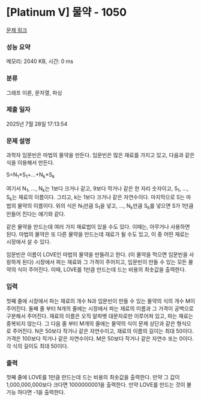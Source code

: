 # [Platinum V] 물약 - 1050 

[문제 링크](https://www.acmicpc.net/problem/1050) 

### 성능 요약

메모리: 2040 KB, 시간: 0 ms

### 분류

그래프 이론, 문자열, 파싱

### 제출 일자

2025년 7월 28일 17:13:54

### 문제 설명

<p>과학자 임문빈은 마법의 물약을 만든다. 임문빈은 많은 재료를 가지고 있고, 다음과 같은 식을 이용해서 만든다.</p>

<p>S=N<sub>1</sub>×S<sub>1</sub>+...+N<sub>k</sub>×S<sub>k</sub></p>

<p>여기서 N<sub>1</sub>, ..., N<sub>k</sub>는 1보다 크거나 같고, 9보다 작거나 같은 한 자리 숫자이고, S<sub>1</sub>, ..., S<sub>k</sub>는 재료의 이름이다. 그리고, k는 1보다 크거나 같은 자연수이다. 마지막으로 S는 마법의 물약의 이름이다. 위의 식은 N<sub>1</sub>만큼 S<sub>1</sub>을 넣고, ..., N<sub>k</sub>만큼 S<sub>k</sub>를 넣으면 S가 1만큼 만들어 진다는 얘기와 같다.</p>

<p>같은 물약을 만드는데 여러 가지 재료법이 있을 수도 있다. 이때는, 아무거나 사용하면 된다. 마법의 물약은 또 다른 물약을 만드는데 재료가 될 수도 있고, 이 중 어떤 재료는 시장에서 살 수 있다.</p>

<p>임문빈은 이름이 LOVE인 마법의 물약을 만들려고 한다. (이 물약을 먹으면 임문빈을 사랑하게 된다) 시장에서 파는 재료와 그 가격이 주어지고, 임문빈이 만들 수 있는 모든 물약의 식이 주어진다. 이때, LOVE를 1만큼 만드는데 드는 비용의 최솟값을 출력한다.</p>

### 입력 

 <p>첫째 줄에 시장에서 파는 재료의 개수 N과 임문빈이 만들 수 있는 물약의 식의 개수 M이 주어진다. 둘째 줄 부터 N개의 줄에는 시장에서 파는 재료의 이름과 그 가격이 공백으로 구분해서 주어진다. 재료의 이름은 오직 알파벳 대문자로만 이루어져 있고, 파는 재료는 중복되지 않는다. 그 다음 줄 부터 M개의 줄에는 물약의 식이 문제 상단과 같은 형식으로 주어진다. N은 50보다 작거나 같은 자연수이고, 재료의 이름의 길이는 최대 50이다. 가격은 100보다 작거나 같은 자연수이다. M은 50보다 작거나 같은 자연수 또는 0이다. 각 식의 길이도 최대 50이다.</p>

### 출력 

 <p>첫째 줄에 LOVE를 1만큼 만드는데 드는 비용의 최솟값을 출력한다. 만약 그 값이 1,000,000,000보다 크다면 1000000001을 출력한다. 만약 LOVE를 만드는 것이 불가능 하다면 -1을 출력한다.</p>

